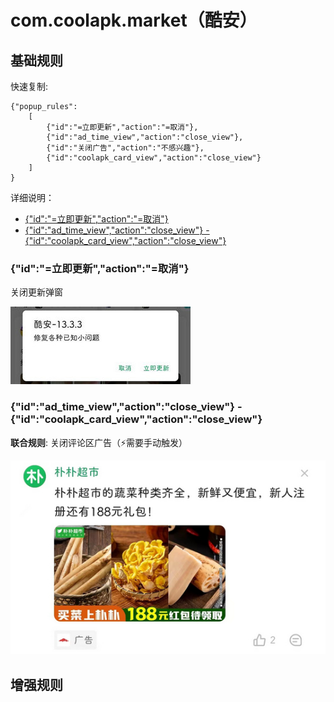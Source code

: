 # com.coolapk.market（酷安）

## 基础规则

快速复制:
```
{"popup_rules":
    [
        {"id":"=立即更新","action":"=取消"},
        {"id":"ad_time_view","action":"close_view"},
        {"id":"关闭广告","action":"不感兴趣"},
        {"id":"coolapk_card_view","action":"close_view"}
    ]
}
```
详细说明：
- [{"id":"=立即更新","action":"=取消"}](#id立即更新action取消)
- [{"id":"ad_time_view","action":"close_view"} - {"id":"coolapk_card_view","action":"close_view"}](#idad_time_viewactionclose_view---idcoolapk_card_viewactionclose_view)

### {"id":"=立即更新","action":"=取消"}
关闭更新弹窗

![](./assets/更新弹窗.jpg)

### {"id":"ad_time_view","action":"close_view"} - {"id":"coolapk_card_view","action":"close_view"}
**联合规则**: 关闭评论区广告（⚡需要手动触发）

![](./assets/评论区广告.jpg)

## 增强规则
